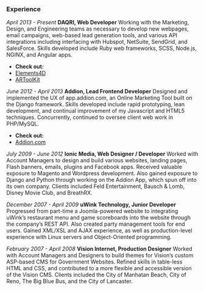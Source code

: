 ### Experience

*April 2013 - Present*
**DAQRI, Web Developer**
Working with the Marketing, Design, and Engineering teams as necessary to develop new webpages, email campaigns, web-based lead generation tools, and various API
integrations including interfacing with Hubspot, NetSuite, SendGrid, and SalesForce.  Skills developed include Ruby web frameworks, SCSS, Node.js, NGINX, and Angular apps.

- **Check out:**
- [Elements4D][elements]
- [ARToolKit][artk]

*June 2012 - April 2013*
**Addion, Lead Frontend Developer**
Designed and implemented the UX of app.addion.com, an Online Marketing Tool built on the Django framework.  Skills developed include rapid prototyping, lean development, and continual improvement of my Javascript and HTML5 techniques. Concurrently, continued to oversee client web work in PHP/MySQL.

- **Check out:**
- [Addion.com][addion]

*July 2009 - June 2012*
**Ionic Media, Web Designer / Developer**
Worked with Account Managers to design and build various websites, landing pages, Flash banners, emails, plugins and Facebook apps.  Received valuable exposure to
Magento and Wordpress development.  Also gained exposure to Django and Python through working on the Addion App, which spun off into its own company.
Clients included Feld Entertainment, Bausch & Lomb, Disney Movie Club, and BreathRX.

*December 2007 - April 2009*
**uWink Technology, Junior Developer**
Progressed from part-time a Joomla-powered website to integrating uWink’s restaurant menu and game scoreboards into the website through the company’s REST API.  Also created party management tools for end users.  Gained XML/XSL and AJAX experience, as well as production-level experience with Linux servers and Object-Oriented
programming.

*February 2007 - April 2008*
**Vision Internet, Production Designer**
Worked with Account Managers and Designers to build themes for Vision’s custom ASP-based CMS for Government Websites. Refined skills in table-less HTML and CSS, and contributed to a more flexible and accessible version of the Vision CMS.
Clients included the City of Manhatan Beach, City of Reno, The Big Blue Bus, and the City of Lancaster.

[elements]: http://elements4d.daqri.com
[artk]: http://artoolkit.org
[addion]: http://addion.com
